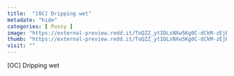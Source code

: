```yaml
---
title:  "[OC] Dripping wet"
metadate: "hide"
categories: [ Pussy ]
image: "https://external-preview.redd.it/ToQZZ_ytIDLsNXw5Kg0C-dCkM-zEjB1lleCGSieu98E.jpg?auto=webp&s=274ae053fb83a60b03a5fab37baa68a5033de03f"
thumb: "https://external-preview.redd.it/ToQZZ_ytIDLsNXw5Kg0C-dCkM-zEjB1lleCGSieu98E.jpg?width=1080&crop=smart&auto=webp&s=f0606e633d3cb869718fcc557eca7f0cab4a872f"
visit: ""
---
```

[OC] Dripping wet
